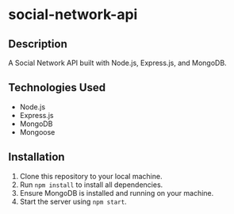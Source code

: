 # social-network-api

## Description
A Social Network API built with Node.js, Express.js, and MongoDB.

## Technologies Used
- Node.js
- Express.js
- MongoDB
- Mongoose

## Installation
1. Clone this repository to your local machine.
2. Run `npm install` to install all dependencies.
3. Ensure MongoDB is installed and running on your machine.
4. Start the server using `npm start`.
